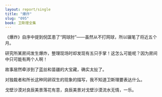 ```yaml
---
layout: report/single
title: "爆炸"
slug: "095"
book: 卫斯理全集
---
```


《爆炸》自序中提到倪匡患了“网球肘”——虽然从不打网球，所以辍笔了将近五个月。

研究所某房间发生爆炸，整理现场时却发现有五只手掌！这怎么可能呢？因为房间中只可能有两个人啊！

故事居然牵涉到了蓝丝和苗疆的大宝藏，确实太扯了。

对独裁者和所长这种同卵双生的现象的描写，我不知道卫斯理要表达什么。

戈壁沙漠对良辰美景落花有意，良辰美景对戈壁沙漠流水无情，一乐。
